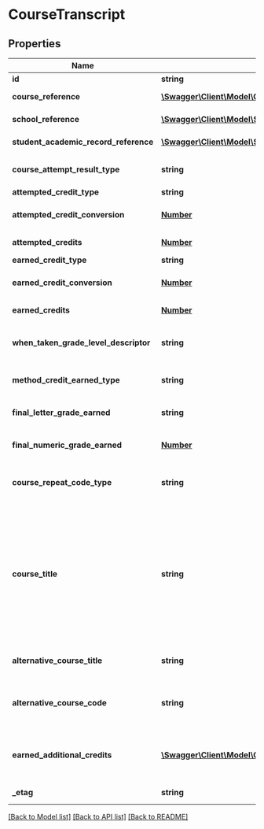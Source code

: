 # CourseTranscript

## Properties
Name | Type | Description | Notes
------------ | ------------- | ------------- | -------------
**id** | **string** | The unique identifier of the resource. | [optional] 
**course_reference** | [**\Swagger\Client\Model\CourseReference**](CourseReference.md) | A reference to the related Course resource. | [optional] 
**school_reference** | [**\Swagger\Client\Model\SchoolReference**](SchoolReference.md) | A reference to the related School resource. | [optional] 
**student_academic_record_reference** | [**\Swagger\Client\Model\StudentAcademicRecordReference**](StudentAcademicRecordReference.md) | A reference to the related StudentAcademicRecord resource. | [optional] 
**course_attempt_result_type** | **string** | The result from the student&#39;&#39;s attempt to take the course, for example:  Pass  Fail  Incomplete  Withdrawn  Expelled | [optional] 
**attempted_credit_type** | **string** | Key for Credit | [optional] 
**attempted_credit_conversion** | [**Number**](Number.md) | Conversion factor that when multiplied by the number of credits is equivalent to Carnegie units. | [optional] 
**attempted_credits** | [**Number**](Number.md) | The number of credits attempted for a course. | [optional] 
**earned_credit_type** | **string** | Key for Credit | [optional] 
**earned_credit_conversion** | [**Number**](Number.md) | Conversion factor that when multiplied by the number of credits is equivalent to Carnegie units. | [optional] 
**earned_credits** | [**Number**](Number.md) | The number of credits awarded or earned for the course. | [optional] 
**when_taken_grade_level_descriptor** | **string** | A unique identifier used as Primary Key, not derived from business logic, when acting as Foreign Key, references the parent table.   | [optional] 
**method_credit_earned_type** | **string** | The method the credits were earned, for example:  Classroom, Examination, Transfer | [optional] 
**final_letter_grade_earned** | **string** | The final indicator of student performance in a class as submitted by the instructor. | [optional] 
**final_numeric_grade_earned** | [**Number**](Number.md) | The final indicator of student performance in a class as submitted by the instructor. | [optional] 
**course_repeat_code_type** | **string** | Indicates that an academic course has been repeated by a student and how that repeat is to be computed in the student&#39;&#39;s academic grade average. | [optional] 
**course_title** | **string** | The descriptive name given to a course of study offered in a school or other institution or organization. In departmentalized classes at the elementary, secondary, and postsecondary levels (and for staff development activities), this refers to the name by which a course is identified (e.g., American History, English III). For elementary and other non-departmentalized classes, it refers to any portion of the instruction for which a grade or report is assigned (e.g., reading, composition, spelling, and language arts). | [optional] 
**alternative_course_title** | **string** | The descriptive name given to a course of study offered in the school, if different from the CourseTitle. | [optional] 
**alternative_course_code** | **string** | The local code assigned by the school that identifies the course offering, the code from an external educational organization, or other alternate course code. | [optional] 
**earned_additional_credits** | [**\Swagger\Client\Model\CourseTranscriptEarnedAdditionalCredits[]**](CourseTranscriptEarnedAdditionalCredits.md) | An unordered collection of courseTranscriptEarnedAdditionalCredits.  Additional credits or units of value awarded for the completion of a course (e.g., AP, IB, Dual Credits). | [optional] 
**_etag** | **string** | A unique system-generated value that identifies the version of the resource. | [optional] 

[[Back to Model list]](../README.md#documentation-for-models) [[Back to API list]](../README.md#documentation-for-api-endpoints) [[Back to README]](../README.md)



